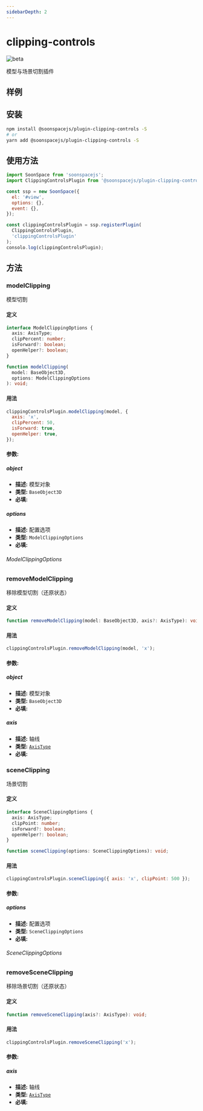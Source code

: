 ```yaml
---
sidebarDepth: 2
---
```


# clipping-controls

![beta](https://img.shields.io/npm/v/@soonspacejs/plugin-clipping-controls/latest.svg)

模型与场景切割插件

## 样例

<Docs-Iframe src="plugin/modelClipping.html" />
<Docs-Iframe src="plugin/sceneClipping.html" />

## 安装

```bash
npm install @soonspacejs/plugin-clipping-controls -S
# or
yarn add @soonspacejs/plugin-clipping-controls -S
```

## 使用方法

```js {2,10}
import SoonSpace from 'soonspacejs';
import ClippingControlsPlugin from '@soonspacejs/plugin-clipping-controls';

const ssp = new SoonSpace({
  el: '#view',
  options: {},
  event: {},
});

const clippingControlsPlugin = ssp.registerPlugin(
  ClippingControlsPlugin,
  'clippingControlsPlugin'
);
consolo.log(clippingControlsPlugin);
```

## 方法

### modelClipping

模型切割

#### 定义

```ts
interface ModelClippingOptions {
  axis: AxisType;
  clipPercent: number;
  isForward?: boolean;
  openHelper?: boolean;
}

function modelClipping(
  model: BaseObject3D,
  options: ModelClippingOptions
): void;
```

#### 用法

```js
clippingControlsPlugin.modelClipping(model, {
  axis: 'x',
  clipPercent: 50,
  isForward: true,
  openHelper: true,
});
```

#### 参数:

##### object

- **描述:** 模型对象
- **类型:** `BaseObject3D`
- **必填:** <Base-RequireIcon />

##### options

- **描述:** 配置选项
- **类型:** `ModelClippingOptions`
- **必填:** <Base-RequireIcon />

###### ModelClippingOptions

<Docs-Table 
    :data="[
      {
        prop: 'axis', desc: '坐标轴', type: 'AxisType', require: true, default: '', link: '../guide/types.html#axistype'
      },
      {
        prop: 'clipPercent', desc: '百分比(0 - 100)', type: 'number', require: true, default: ''
      },
      {
        prop: 'isForward', desc: '是否正向切割模型', type: 'boolean', require: false, default: true
      },
      {
        prop: 'openHelper', desc: '是否开启切割辅助面', type: 'boolean', require: false, default: true
      }
    ]"
/>

### removeModelClipping

移除模型切割（还原状态）

#### 定义

```ts
function removeModelClipping(model: BaseObject3D, axis?: AxisType): void;
```

#### 用法

```js
clippingControlsPlugin.removeModelClipping(model, 'x');
```

#### 参数:

##### object

- **描述:** 模型对象
- **类型:** `BaseObject3D`
- **必填:** <Base-RequireIcon />

##### axis

- **描述:** 轴线
- **类型:** [`AxisType`](../guide/types.html#axistype)
- **必填:** <Base-RequireIcon :isRequire="false" />

### sceneClipping

场景切割

#### 定义

```ts
interface SceneClippingOptions {
  axis: AxisType;
  clipPoint: number;
  isForward?: boolean;
  openHelper?: boolean;
}

function sceneClipping(options: SceneClippingOptions): void;
```

#### 用法

```js
clippingControlsPlugin.sceneClipping({ axis: 'x', clipPoint: 500 });
```

#### 参数:

##### options

- **描述:** 配置选项
- **类型:** `SceneClippingOptions`
- **必填:** <Base-RequireIcon :isRequire="true" />

###### SceneClippingOptions

<Docs-Table 
    :data="[
      {
        prop: 'axis', desc: '坐标轴', type: 'AxisType', require: true, default: '', link: '../guide/types.html#axistype'
      },
      {
        prop: 'clipPoint', desc: '切割点的位置', type: 'number', require: true, default: ''
      },
      {
        prop: 'isForward', desc: '是否正向切割场景', type: 'boolean', require: false, default: true
      },
      {
        prop: 'openHelper', desc: '是否开启切割辅助面', type: 'boolean', require: false, default: true
      }
    ]"
/>

### removeSceneClipping

移除场景切割（还原状态）

#### 定义

```ts
function removeSceneClipping(axis?: AxisType): void;
```

#### 用法

```js
clippingControlsPlugin.removeSceneClipping('x');
```

#### 参数:

##### axis

- **描述:** 轴线
- **类型:** [`AxisType`](../guide/types.html#axistype)
- **必填:** <Base-RequireIcon :isRequire="false" />
